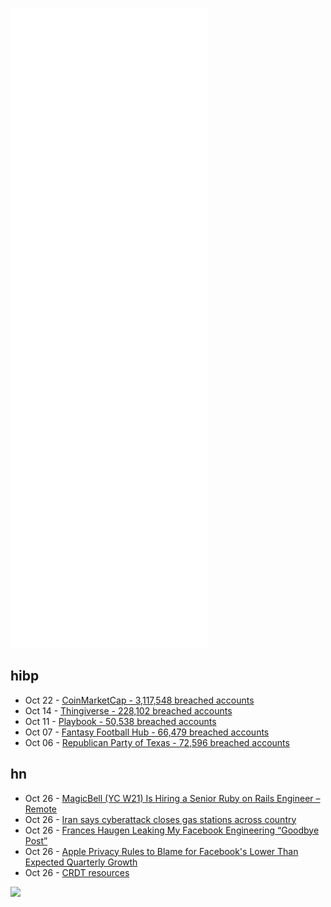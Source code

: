 ![Metrics](https://raw.githubusercontent.com/phixion/phixion/master/metrics.svg)

## hibp

<!--
for https://github.com/phixion/phixion/blob/main/.github/workflows/feeds.yml
-->
<!--START_SECTION:haveibeenpwnd-->
- Oct 22 - [CoinMarketCap - 3,117,548 breached accounts](https://haveibeenpwned.com/PwnedWebsites#CoinMarketCap)
- Oct 14 - [Thingiverse - 228,102 breached accounts](https://haveibeenpwned.com/PwnedWebsites#Thingiverse)
- Oct 11 - [Playbook - 50,538 breached accounts](https://haveibeenpwned.com/PwnedWebsites#Playbook)
- Oct 07 - [Fantasy Football Hub - 66,479 breached accounts](https://haveibeenpwned.com/PwnedWebsites#FantasyFootballHub)
- Oct 06 - [Republican Party of Texas - 72,596 breached accounts](https://haveibeenpwned.com/PwnedWebsites#RepublicanPartyOfTexas)
<!--END_SECTION:haveibeenpwnd-->

## hn

<!--
for https://github.com/phixion/phixion/blob/main/.github/workflows/feeds.yml
-->
<!--START_SECTION:hn-->
- Oct 26 - [MagicBell (YC W21) Is Hiring a Senior Ruby on Rails Engineer – Remote](https://boards.eu.greenhouse.io/magicbell/jobs/4002168101?gh_src=0d086342teu)
- Oct 26 - [Iran says cyberattack closes gas stations across country](https://apnews.com/article/business-middle-east-iran-dubai-united-arab-emirates-0342c10733bc89379e00d99152fe7a1f)
- Oct 26 - [Frances Haugen Leaking My Facebook Engineering “Goodbye Post”](https://alecmuffett.com/article/14994)
- Oct 26 - [Apple Privacy Rules to Blame for Facebook's Lower Than Expected Quarterly Growth](https://www.macrumors.com/2021/10/26/apple-privacy-rules-blame-facebook-earnings/)
- Oct 26 - [CRDT resources](https://wiki.nikitavoloboev.xyz/distributed-systems/crdt)
<!--END_SECTION:hn-->

<!--
for https://yhype.me
-->
![](https://hit.yhype.me/github/profile?user_id=13013670)
